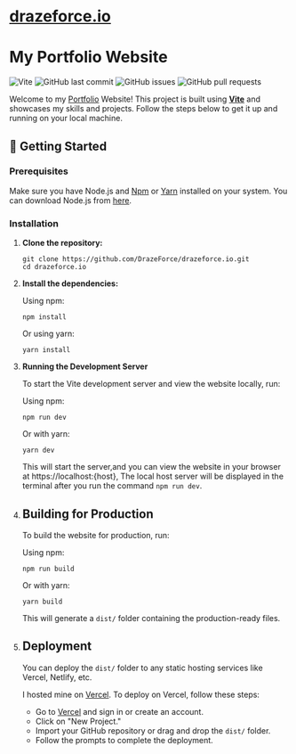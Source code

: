 ﻿# [drazeforce.io](https://drazeforce.vercel.app/)

# My Portfolio Website

![Vite](https://img.shields.io/badge/Vite-3A3A3A?style=for-the-badge&logo=vite&logoColor=FFD700)
![GitHub last commit](https://img.shields.io/github/last-commit/DrazeForce/DrazeForce.io?style=for-the-badge)
![GitHub issues](https://img.shields.io/github/issues/DrazeForce/DrazeForce.io?style=for-the-badge)
![GitHub pull requests](https://img.shields.io/github/issues-pr/DrazeForce/DrazeForce.io?style=for-the-badge)

Welcome to my [Portfolio](https://drazeforce.vercel.app) Website! This project is built using [**Vite**](https://vitejs.dev) and showcases my skills and projects. Follow the steps below to get it up and running on your local machine.

## 🚀 Getting Started

### Prerequisites

Make sure you have Node.js and [Npm](https://npmjs.com/) or [Yarn](https://yarnpkg.com/) installed on your system. You can download Node.js from [here](https://nodejs.org/).

### Installation

1. **Clone the repository:**

   ```
   git clone https://github.com/DrazeForce/drazeforce.io.git
   cd drazeforce.io
   ```
2. **Install the dependencies:**

    Using npm:
      ```
   npm install
      ```
   
   Or using yarn:
      ```
   yarn install
      ```
3. **Running the Development Server**

   To start the Vite development server and view the website locally, run:

    Using npm:
      ```
   npm run dev
      ```
   
   Or with yarn:
      ```
   yarn dev
      ```

    This will start the server,and you can view the website in your browser at https://localhost:{host}, The local host server will be displayed in the terminal after you run the command `npm run dev`.

4. ## Building for Production

    To build the website for production, run:

    Using npm:
      ```
   npm run build
      ```
   
   Or with yarn:
      ```
   yarn build
      ```

   This will generate a `dist/` folder containing the production-ready files.

5. ## Deployment

    You can deploy the `dist/` folder to any static hosting services like Vercel, Netlify, etc.

      I hosted mine on [Vercel]([https://vercel.com](https://drazeforce.vercel.app)). To deploy on Vercel, follow these steps:

      * Go to [Vercel](https://vercel.com) and sign in or create an account.
      * Click on "New Project."
      * Import your GitHub repository or drag and drop the `dist/` folder.
      * Follow the prompts to complete the deployment.
